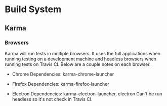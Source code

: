 # Build System

## Karma

### Browsers

Karma will run tests in multiple browsers. It uses the full applications when running testing on a development machine and headless browsers when running tests on Travis CI. Below are a couple notes on each browser.

- Chrome
  Dependencies: karma-chrome-launcher

- Firefox
  Dependencies: karma-firefox-launcher

- Electron
  Dependencies: karma-electron-launcher, electron
  Can't be run headless so it's not check in Travis CI.

